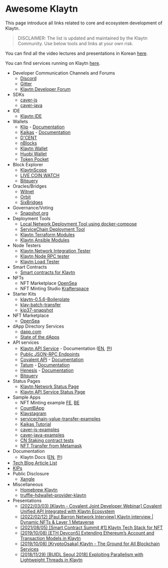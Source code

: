 # Awesome Klaytn

This page introduce all links related to core and ecosystem development of Klaytn.

> DISCLAIMER: The list is updated and maintained by the Klaytn Community. Use below tools and links at your own risk.

You can find all the video lectures and presentations in Korean [here](./contents_kr.md).

You can find services running on Klaytn [here](./Services.md).

* Developer Communication Channels and Forums
  * [Discord](https://discord.gg/aY8mrCGANk)
  * [Gitter](https://gitter.im/klaytn)
  * [Klaytn Developer Forum](https://forum.klaytn.com/)
* SDKs
  * [caver-js](https://github.com/klaytn/caver-js)
  * [caver-java](https://github.com/klaytn/caver-java)
* IDE
  * [Klaytn IDE](https://ide.klaytn.com/)
* Wallets
  * [Klip](https://klipwallet.com/) - [Documentation](https://docs.klipwallet.com/)
  * [Kaikas](https://chrome.google.com/webstore/detail/kaikas/jblndlipeogpafnldhgmapagcccfchpi) - [Documentation](https://docs.kaikas.io/)
  * [D'CENT](https://dcentwallet.com/)
  * [nBlocks](https://nblocks.io/)
  * [Klaytn Wallet](https://wallet.klaytn.com/)
  * [Huobi Wallet](https://www.huobiwallet.com/en/)
  * [Token Pocket](https://www.tokenpocket.pro/)
* Block Explorer
  * [KlaytnScope](https://scope.klaytn.com/)
  * [LIVE COIN WATCH](https://www.livecoinwatch.com/?platforms=KLAY)
  * [Bitquery](https://explorer.bitquery.io/klaytn)
* Oracles/Bridges
  * [Witnet](https://feeds.witnet.io/klaytn)
  * [Orbit](https://bridge.orbitchain.io/)
  * [SixBridges](https://bridge.six.network/)
* Governance/Voting
  * [Snapshot.org](https://snapshot.org/#/networks?q=klaytn)
* Deployment Tools
  * [Local Network Deployment Tool using docker-compose](https://github.com/klaytn/local-klaytn-deploy)
  * [ServiceChain Deployment Tool](https://github.com/klaytn/servicechain-deploy)
  * [Klaytn Terraform Modules](https://github.com/klaytn/klaytn-terraform)
  * [Klaytn Ansible Modules](https://github.com/klaytn/klaytn-ansible)
* Node Testers
  * [Klaytn Network Integration Tester](https://github.com/klaytn/klaytn-deploy)
  * [Klaytn Node RPC tester](https://github.com/klaytn/klaytn-rpc-tester)
  * [Klaytn Load Tester](https://github.com/klaytn/klaytn-load-tester)
* Smart Contracts
  * [Smart contracts for Klaytn](https://github.com/klaytn/klaytn-contracts)
* NFTs
  * NFT Marketplace [OpenSea](https://opensea.io/)
  * NFT Minting Studio [Krafterspace](https://www.krafter.space/en/explore)
* Starter Kits
  * [klaytn-0.5.6-Boilerplate](https://github.com/GaeJobBu/klaytn-0.5.6-Boilerplate)
  * [klay-batch-transfer](https://github.com/GaeJobBu/klay-batch-transfer)
  * [kip37-snapshot](https://github.com/GaeJobBu/kip37-snapshot)
* NFT Marketplace
  * [OpenSea](https://opensea.io/)
* dApp Directory Services
  * [dapp.com](https://opensea.io/)
  * [State of the dApps](https://www.stateofthedapps.com/ko/rankings/platform/klaytn)
* API services
  * [Klaytn API Service](https://www.klaytnapi.com/) - Documentation ([EN](https://docs.klaytnapi.com/v/en/), [한](https://docs.klaytnapi.com/))
  * [Public JSON-RPC Endpoints](https://docs.klaytn.foundation/dapp/json-rpc/public-en)
  * [Covalent API](https://www.covalenthq.com/) - [Documentation](https://www.covalenthq.com/docs/networks/klaytn/)
  * [Tatum](https://tatum.io/) - [Documentation](https://tatum.io/apidoc.php#tag/Blockchain-Klaytn)
  * [Henesis](https://henesis.io/en) - [Documentation](https://docs.henesis.io/docs)
  * [Bitquery](https://bitquery.io/blog/klaytn-api)
* Status Pages
  * [Klaytn Network Status Page](https://status.klaytn.com/)
  * [Klaytn API Service Status Page](https://status.klaytnapi.com/)
* Sample Apps
  * NFT Minting example [FE](https://github.com/klaytn/klaytn-nft-minter-frontend), [BE](https://github.com/klaytn/klaytn-nft-minter-backend)
  * [CountBApp](https://github.com/klaytn/countbapp)
  * [Klaystagram](https://github.com/klaytn/klaystagram)
  * [servicechain-value-transfer-examples](https://github.com/klaytn/servicechain-value-transfer-examples)
  * [Kaikas Tutorial](https://github.com/klaytn/kaikas-tutorial)
  * [caver-js-examples](https://github.com/klaytn/caver-js-examples)
  * [caver-java-examples](https://github.com/klaytn/caver-java-examples)
  * [CN Staking contract tests](https://github.com/klaytn/cn-staking-contract-tests)
  * [NFT Transfer from Metamask](https://github.com/Yeonju-Kim/nft-transfer-klaytn)
* Documentation
  * Klaytn Docs ([EN](https://docs.klaytn.com/), [한](https://ko.docs.klaytn.com/))
 * [Tech Blog Article List](./tech-blog.md)
  * [KIPs](https://github.com/klaytn/kips)
* Public Disclosure
  * [Xangle](https://xangle.io/project/KLAY/profile/)
* Miscellaneous
  * [Homebrew Klaytn](https://github.com/klaytn/homebrew-klaytn)
  * [truffle-hdwallet-provider-klaytn](https://github.com/klaytn/truffle-hdwallet-provider-klaytn)
* Presentations
  * [(2022/03/03) [Klaytn - Covalent Joint Developer Webinar] Covalent Unified API Integrated with Klaytn Ecosystem](https://www.youtube.com/watch?v=BM3QzKEVi2U)
  * [(2022/02/12) [Paul Barron Network Interview] Klaytn interview | Dynamic NFTs & Layer 1 Metaverse](https://www.youtube.com/watch?v=HK64ecRSlpg)
  * [(2021/08/05) [Smart Contract Summit #1] Klaytn Tech Stack for NFT](https://www.smartcontractsummit.io/)
  * [(2019/10/08) [ETH Devcon5] Extending Ethereum’s Account and Transaction Models in Klaytn](https://archive.devcon.org/archive/watch/5/extending-ethereums-account-and-transaction-models-in-klaytn/?tab=YouTube)
  * [(2019/10/08) [KryptoOsaka] Klaytn - The Ground for All Blockchain Services](https://www.eventbrite.com/e/kryptoosaka-buidling-projects-of-east-and-west-tickets-74307566933#)
  * [(2018/11/29) [BUIDL Seoul 2018] Exploiting Parallelism with Lightweight Threads in Klaytn](https://buidl.kr/)
